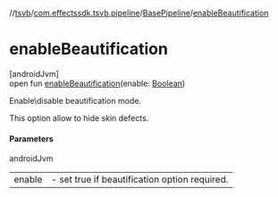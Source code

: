 //[tsvb](../../../index.md)/[com.effectssdk.tsvb.pipeline](../index.md)/[BasePipeline](index.md)/[enableBeautification](enable-beautification.md)

# enableBeautification

[androidJvm]\
open fun [enableBeautification](enable-beautification.md)(enable: [Boolean](https://kotlinlang.org/api/latest/jvm/stdlib/kotlin-stdlib/kotlin/-boolean/index.html))

Enable\disable beautification mode.

This option allow to hide skin defects.

#### Parameters

androidJvm

| | |
|---|---|
| enable | -     set true if beautification option required. |
